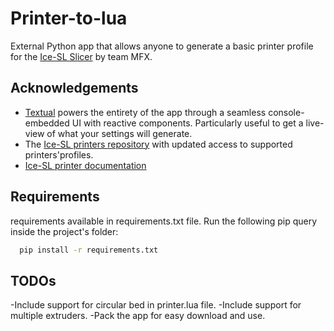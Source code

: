 
# Printer-to-lua

External Python app that allows anyone to generate a basic printer profile for the [Ice-SL Slicer](https://icesl.loria.fr/) by team MFX.



## Acknowledgements

 - [Textual](https://textual.textualize.io/) powers the entirety of the app through a seamless console-embedded UI with reactive components. Particularly useful to get a live-view of what your settings will generate.
 - The [Ice-SL printers repository](https://github.com/shapeforge/icesl-printers) with updated access to supported printers'profiles.
 - [Ice-SL printer documentation ](https://gitlab.inria.fr/mfx/icesl-documentation/-/wikis/Printer-profile)


## Requirements

requirements available in requirements.txt file. Run the following pip query inside the project's folder:

```bash
  pip install -r requirements.txt
```
## TODOs

-Include support for circular bed in printer.lua file.
-Include support for multiple extruders.
-Pack the app for easy download and use.
